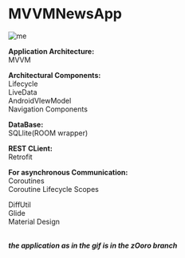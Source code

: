 # MVVMNewsApp
![me](https://github.com/bmstu1519/gifs/blob/master/mvvmNewsApp.gif)<br />

**Аpplication Аrchitecture:**<br />
MVVM

**Architectural Components:**<br />
Lifecycle <br />
LiveData<br />
AndroidVIewModel<br />
Navigation Components<br />

**DataBase:**<br />
SQLlite(ROOM wrapper)<br />

**REST CLient:**<br />
Retrofit<br />

**For asynchronous Communication:**<br />
Coroutines<br />
Coroutine Lifecycle Scopes<br />

DiffUtil<br />
Glide<br />
Material Design<br />
<br />

***the application as in the gif is in the zOoro branch***
